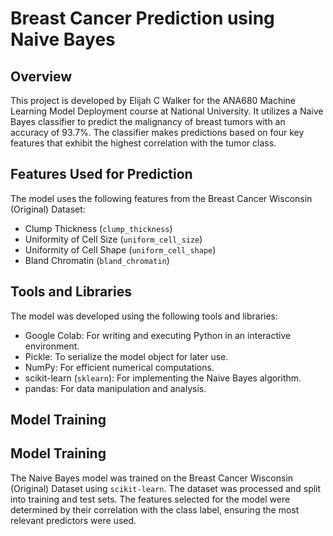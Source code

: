 # Breast Cancer Prediction using Naive Bayes

## Overview

This project is developed by Elijah C Walker for the ANA680 Machine Learning Model Deployment course at National University. It utilizes a Naive Bayes classifier to predict the malignancy of breast tumors with an accuracy of 93.7%. The classifier makes predictions based on four key features that exhibit the highest correlation with the tumor class.

## Features Used for Prediction

The model uses the following features from the Breast Cancer Wisconsin (Original) Dataset:

-   Clump Thickness (`clump_thickness`)
-   Uniformity of Cell Size (`uniform_cell_size`)
-   Uniformity of Cell Shape (`uniform_cell_shape`)
-   Bland Chromatin (`bland_chromatin`)

## Tools and Libraries

The model was developed using the following tools and libraries:

-   Google Colab: For writing and executing Python in an interactive environment.
-   Pickle: To serialize the model object for later use.
-   NumPy: For efficient numerical computations.
-   scikit-learn (`sklearn`): For implementing the Naive Bayes algorithm.
-   pandas: For data manipulation and analysis.

## Model Training

## Model Training

The Naive Bayes model was trained on the Breast Cancer Wisconsin (Original) Dataset using `scikit-learn`. The dataset was processed and split into training and test sets. The features selected for the model were determined by their correlation with the class label, ensuring the most relevant predictors were used.
